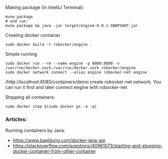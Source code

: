Making package (In IntelliJ Terminal):
```
mvnw package
# and run:
mvnw package && java -jar target/engine-0.0.1-SNAPSHOT.jar
```

Creating docker container
```
sudo docker build -t robocker/engine .
```

Simple running
```
sudo docker run --rm --name engine -p 8080:8080 -v /var/run/docker.sock:/var/run/docker.sock robocker/engine
sudo docker network connect --alias engine robocker-net engine
```
/http://localhost:8080/containers/demo create robocker-net network. You can run it first and later connect engine with robocker-net

Stopping all containers:
```
sudo docker stop $(sudo docker ps -a -q)
```

### Articles: ###

Running containers by Java:
  * https://www.baeldung.com/docker-java-api
  * https://stackoverflow.com/questions/40961073/starting-and-stopping-docker-container-from-other-container